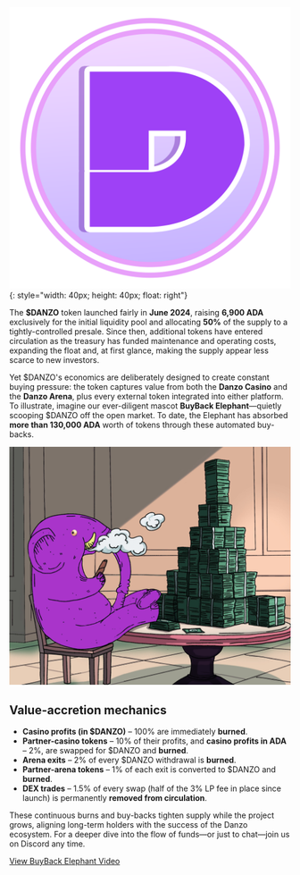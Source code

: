 ![DANZO Token](../images/TokenLogo.png){: style="width: 40px; height: 40px; float: right"}

The **$DANZO** token launched fairly in **June 2024**, raising **6,900 ADA** exclusively for the initial liquidity pool and allocating **50%** of the supply to a tightly-controlled presale. Since then, additional tokens have entered circulation as the treasury has funded maintenance and operating costs, expanding the float and, at first glance, making the supply appear less scarce to new investors.

Yet $DANZO's economics are deliberately designed to create constant buying pressure: the token captures value from both the **Danzo Casino** and the **Danzo Arena**, plus every external token integrated into either platform. To illustrate, imagine our ever-diligent mascot **BuyBack Elephant**—quietly scooping $DANZO off the open market. To date, the Elephant has absorbed **more than 130,000 ADA** worth of tokens through these automated buy-backs.

![BuyBack Elephant](../images/BBE1.jpg)

## Value-accretion mechanics

* **Casino profits (in $DANZO)** – 100% are immediately **burned**.
* **Partner-casino tokens** – 10% of their profits, and **casino profits in ADA** – 2%, are swapped for $DANZO and **burned**.
* **Arena exits** – 2% of every $DANZO withdrawal is **burned**.
* **Partner-arena tokens** – 1% of each exit is converted to $DANZO and **burned**.
* **DEX trades** – 1.5% of every swap (half of the 3% LP fee in place since launch) is permanently **removed from circulation**.

These continuous burns and buy-backs tighten supply while the project grows, aligning long-term holders with the success of the Danzo ecosystem. For a deeper dive into the flow of funds—or just to chat—join us on Discord any time.

[View BuyBack Elephant Video](../images/BBE2.mp4)
